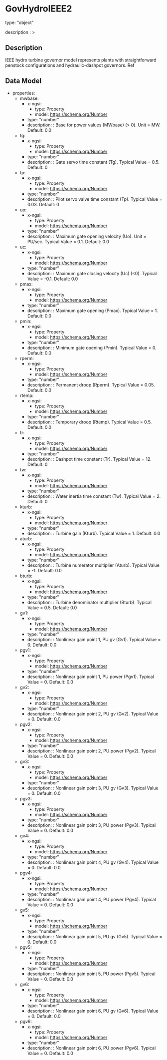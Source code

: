 # GovHydroIEEE2
type: "object"
description : >
## Description
IEEE hydro turbine governor model represents plants with straightforward penstock configurations and hydraulic-dashpot governors.  Ref

## Data Model
  - properties:
    - mwbase:
      - x-ngsi:
        - type: Property
        - model: https://schema.org/Number
      - type: "number"
      - description: : Base for power values (MWbase) (> 0).  Unit = MW. Default: 0.0
    - tg:
      - x-ngsi:
        - type: Property
        - model: https://schema.org/Number
      - type: "number"
      - description: : Gate servo time constant (Tg).  Typical Value = 0.5. Default: 0
    - tp:
      - x-ngsi:
        - type: Property
        - model: https://schema.org/Number
      - type: "number"
      - description: : Pilot servo valve time constant (Tp).  Typical Value = 0.03. Default: 0
    - uo:
      - x-ngsi:
        - type: Property
        - model: https://schema.org/Number
      - type: "number"
      - description: : Maximum gate opening velocity (Uo). Unit = PU/sec.  Typical Value = 0.1. Default: 0.0
    - uc:
      - x-ngsi:
        - type: Property
        - model: https://schema.org/Number
      - type: "number"
      - description: : Maximum gate closing velocity (Uc) (<0).  Typical Value = -0.1. Default: 0.0
    - pmax:
      - x-ngsi:
        - type: Property
        - model: https://schema.org/Number
      - type: "number"
      - description: : Maximum gate opening (Pmax).  Typical Value = 1. Default: 0.0
    - pmin:
      - x-ngsi:
        - type: Property
        - model: https://schema.org/Number
      - type: "number"
      - description: : Minimum gate opening (Pmin).  Typical Value = 0. Default: 0.0
    - rperm:
      - x-ngsi:
        - type: Property
        - model: https://schema.org/Number
      - type: "number"
      - description: : Permanent droop (Rperm).  Typical Value = 0.05. Default: 0.0
    - rtemp:
      - x-ngsi:
        - type: Property
        - model: https://schema.org/Number
      - type: "number"
      - description: : Temporary droop (Rtemp).  Typical Value = 0.5. Default: 0.0
    - tr:
      - x-ngsi:
        - type: Property
        - model: https://schema.org/Number
      - type: "number"
      - description: : Dashpot time constant (Tr).  Typical Value = 12. Default: 0
    - tw:
      - x-ngsi:
        - type: Property
        - model: https://schema.org/Number
      - type: "number"
      - description: : Water inertia time constant (Tw).  Typical Value = 2. Default: 0
    - kturb:
      - x-ngsi:
        - type: Property
        - model: https://schema.org/Number
      - type: "number"
      - description: : Turbine gain (Kturb).  Typical Value = 1. Default: 0.0
    - aturb:
      - x-ngsi:
        - type: Property
        - model: https://schema.org/Number
      - type: "number"
      - description: : Turbine numerator multiplier (Aturb).  Typical Value = -1. Default: 0.0
    - bturb:
      - x-ngsi:
        - type: Property
        - model: https://schema.org/Number
      - type: "number"
      - description: : Turbine denominator multiplier (Bturb).  Typical Value = 0.5. Default: 0.0
    - gv1:
      - x-ngsi:
        - type: Property
        - model: https://schema.org/Number
      - type: "number"
      - description: : Nonlinear gain point 1, PU gv (Gv1).  Typical Value = 0. Default: 0.0
    - pgv1:
      - x-ngsi:
        - type: Property
        - model: https://schema.org/Number
      - type: "number"
      - description: : Nonlinear gain point 1, PU power (Pgv1).  Typical Value = 0. Default: 0.0
    - gv2:
      - x-ngsi:
        - type: Property
        - model: https://schema.org/Number
      - type: "number"
      - description: : Nonlinear gain point 2, PU gv (Gv2).  Typical Value = 0. Default: 0.0
    - pgv2:
      - x-ngsi:
        - type: Property
        - model: https://schema.org/Number
      - type: "number"
      - description: : Nonlinear gain point 2, PU power (Pgv2).  Typical Value = 0. Default: 0.0
    - gv3:
      - x-ngsi:
        - type: Property
        - model: https://schema.org/Number
      - type: "number"
      - description: : Nonlinear gain point 3, PU gv (Gv3).  Typical Value = 0. Default: 0.0
    - pgv3:
      - x-ngsi:
        - type: Property
        - model: https://schema.org/Number
      - type: "number"
      - description: : Nonlinear gain point 3, PU power (Pgv3).  Typical Value = 0. Default: 0.0
    - gv4:
      - x-ngsi:
        - type: Property
        - model: https://schema.org/Number
      - type: "number"
      - description: : Nonlinear gain point 4, PU gv (Gv4).  Typical Value = 0. Default: 0.0
    - pgv4:
      - x-ngsi:
        - type: Property
        - model: https://schema.org/Number
      - type: "number"
      - description: : Nonlinear gain point 4, PU power (Pgv4).  Typical Value = 0. Default: 0.0
    - gv5:
      - x-ngsi:
        - type: Property
        - model: https://schema.org/Number
      - type: "number"
      - description: : Nonlinear gain point 5, PU gv (Gv5).  Typical Value = 0. Default: 0.0
    - pgv5:
      - x-ngsi:
        - type: Property
        - model: https://schema.org/Number
      - type: "number"
      - description: : Nonlinear gain point 5, PU power (Pgv5).  Typical Value = 0. Default: 0.0
    - gv6:
      - x-ngsi:
        - type: Property
        - model: https://schema.org/Number
      - type: "number"
      - description: : Nonlinear gain point 6, PU gv (Gv6).  Typical Value = 0. Default: 0.0
    - pgv6:
      - x-ngsi:
        - type: Property
        - model: https://schema.org/Number
      - type: "number"
      - description: : Nonlinear gain point 6, PU power (Pgv6).  Typical Value = 0. Default: 0.0
